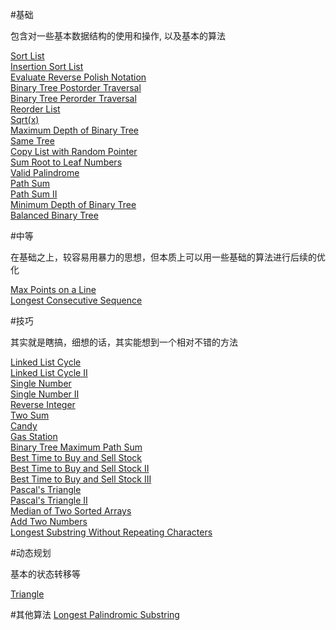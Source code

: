 
#基础

包含对一些基本数据结构的使用和操作, 以及基本的算法

[Sort List](http://oj.leetcode.com/problems/sort-list/)   
[Insertion Sort List ](http://oj.leetcode.com/problems/insertion-sort-list/)   
[Evaluate Reverse Polish Notation](http://oj.leetcode.com/problems/evaluate-reverse-polish-notation/)   
[Binary Tree Postorder Traversal](http://oj.leetcode.com/problems/binary-tree-postorder-traversal/)   
[Binary Tree Perorder Traversal](http://oj.leetcode.com/problems/binary-tree-perorder-traversal/)   
[Reorder List](http://oj.leetcode.com/problems/reorder-list/)   
[Sqrt(x)](http://oj.leetcode.com/problems/sqrtx/)   
[Maximum Depth of Binary Tree](http://oj.leetcode.com/problems/maximum-depth-of-binary-tree/)   
[Same Tree](http://oj.leetcode.com/problems/same-tree/)   
[Copy List with Random Pointer](http://oj.leetcode.com/problems/copy-list-with-random-pointer/)   
[Sum Root to Leaf Numbers](http://oj.leetcode.com/problems/sum-root-to-leaf-numbers/)   
[Valid Palindrome](http://oj.leetcode.com/problems/valid-palindrome/)   
[Path Sum](http://oj.leetcode.com/problems/path-sum/)   
[Path Sum II](http://oj.leetcode.com/problems/path-sum-ii/)   
[Minimum Depth of Binary Tree](http://oj.leetcode.com/problems/minimum-depth-of-binary-tree/)   
[Balanced Binary Tree](http://oj.leetcode.com/problems/balanced-binary-tree/)   


#中等

在基础之上，较容易用暴力的思想，但本质上可以用一些基础的算法进行后续的优化

[Max Points on a Line](http://oj.leetcode.com/problems/max-points-on-a-line/)   
[Longest Consecutive Sequence](http://oj.leetcode.com/problems/longest-consecutive-sequence/)   

#技巧

其实就是瞎搞，细想的话，其实能想到一个相对不错的方法

[Linked List Cycle](http://oj.leetcode.com/problems/linked-list-cycle/)   
[Linked List Cycle II](http://oj.leetcode.com/problems/linked-list-cycle-ii/)   
[Single Number](http://oj.leetcode.com/problems/single-number/)   
[Single Number II](http://oj.leetcode.com/problems/single-number-ii/)   
[Reverse Integer](http://oj.leetcode.com/problems/reverse-integer/)   
[Two Sum](http://oj.leetcode.com/problems/two-sum/)   
[Candy](http://oj.leetcode.com/problems/candy/)   
[Gas Station](http://oj.leetcode.com/problems/gas-station/)   
[Binary Tree Maximum Path Sum](http://oj.leetcode.com/problems/binary-tree-maximum-path-sum/)   
[Best Time to Buy and Sell Stock](http://oj.leetcode.com/problems/best-time-to-buy-and-sell-stock/)   
[Best Time to Buy and Sell Stock II](http://oj.leetcode.com/problems/best-time-to-buy-and-sell-stock-ii/)   
[Best Time to Buy and Sell Stock III](http://oj.leetcode.com/problems/best-time-to-buy-and-sell-stock-iii/)   
[Pascal's Triangle](http://oj.leetcode.com/problems/pascals-triangle/)   
[Pascal's Triangle II](http://oj.leetcode.com/problems/pascals-triangle-ii/)   
[Median of Two Sorted Arrays](http://oj.leetcode.com/problems/median-of-two-sorted-arrays/)   
[Add Two Numbers](http://oj.leetcode.com/problems/add-two-numbers/)   
[Longest Substring Without Repeating Characters](http://oj.leetcode.com/problems/longest-substring-without-repeating-characters/)   

#动态规划

基本的状态转移等

[Triangle](http://oj.leetcode.com/problems/triangle/)   

#其他算法
[Longest Palindromic Substring](http://oj.leetcode.com/problems/longest-palindromic-substring/)   